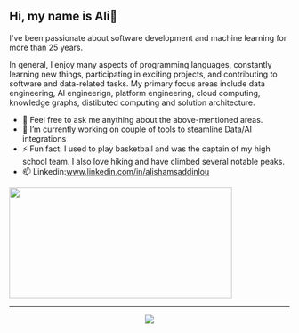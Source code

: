 ## Hi, my name is Ali👋

I've been passionate about software development and machine learning for more than 25 years.

In general, I enjoy many aspects of programming languages, constantly learning new things, participating in exciting projects, and contributing to software and data-related tasks. My primary focus areas include data engineering, AI engineerign, platform engineering, cloud computing, knowledge graphs, distibuted computing and solution architecture.

- 💬 Feel free to ask me anything about the above-mentioned areas.
- 🔭 I’m currently working on couple of tools to steamline Data/AI integrations
- ⚡ Fun fact: I used to play basketball and was the captain of my high school team. I also love hiking and have climbed several notable peaks.
- 📫 Linkedin:www.linkedin.com/in/alishamsaddinlou

<!--
<a href="https://github.com/alishams8/github-readme-stats">
  <img  width=400 height=300 align="center" src="https://github-readme-stats.vercel.app/api?username=alishams8&show_icons=true&theme=radical" />
</a>
-->
  <a align="center" href="https://github.com/alishams8/github-readme-stats">
    <img  width=400 height=200 align="center" src="https://github-readme-stats.vercel.app/api/top-langs/?username=alishams8&hide_progress=False&theme=radical" />
  </a>


------------
  <div align="center">
        <a href="https://git.io/streak-stats" >
            <img src="https://streak-stats.demolab.com/?user=alishams8&theme=dark"  />
        </a>
    </div>
